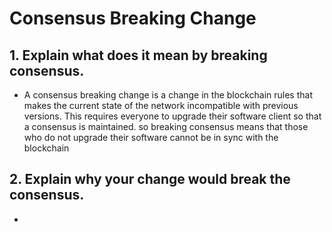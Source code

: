 # Consensus Breaking Change

## 1. Explain what does it mean by breaking consensus.

- A consensus breaking change is a change in the blockchain rules that makes the current state of the network incompatible with previous versions. This requires everyone to upgrade their software client so that a consensus is maintained. so breaking consensus means that those who do not upgrade their software cannot be in sync with the blockchain

## 2. Explain why your change would break the consensus.

- 
